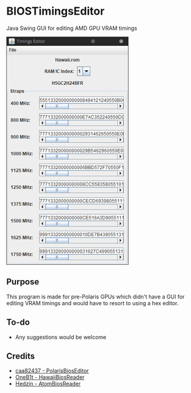 # BIOSTimingsEditor
Java Swing GUI for editing AMD GPU VRAM timings

![Screenshot](https://raw.githubusercontent.com/integralfx/BIOSTimingsEditor/master/timings_editor.jpg)

## Purpose
This program is made for pre-Polaris GPUs which didn't have a GUI for editing VRAM timings and would have to resort to using a hex editor.

## To-do
* Any suggestions would be welcome

## Credits
* [caa82437 - PolarisBiosEditor](https://github.com/caa82437/PolarisBiosEditor)
* [OneB1t - HawaiiBiosReader](https://github.com/OneB1t/HawaiiBiosReader)
* [Hedzin - AtomBiosReader](https://github.com/Hedzin/AtomBiosReader)
